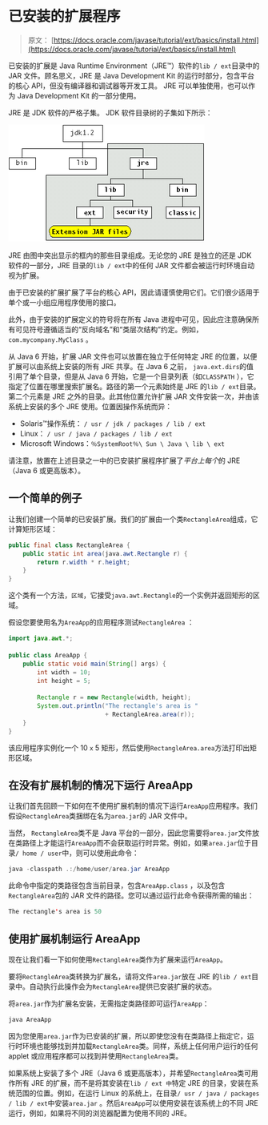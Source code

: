 # 已安装的扩展程序

> 原文： [https://docs.oracle.com/javase/tutorial/ext/basics/install.html](https://docs.oracle.com/javase/tutorial/ext/basics/install.html)

已安装的扩展是 Java Runtime Environment（JRE™）软件的`lib / ext`目录中的 JAR 文件。顾名思义，JRE 是 Java Development Kit 的运行时部分，包含平台的核心 API，但没有编译器和调试器等开发工具。 JRE 可以单独使用，也可以作为 Java Development Kit 的一部分使用。

JRE 是 JDK 软件的严格子集。 JDK 软件目录树的子集如下所示：

![JDK software directory tree](img/9372ae044b5781bd22e4d422b9847c65.jpg)

JRE 由图中突出显示的框内的那些目录组成。无论您的 JRE 是独立的还是 JDK 软件的一部分，JRE 目录的`lib / ext`中的任何 JAR 文件都会被运行时环境自动视为扩展。

由于已安装的扩展扩展了平台的核心 API，因此请谨慎使用它们。它们很少适用于单个或一小组应用程序使用的接口。

此外，由于安装的扩展定义的符号将在所有 Java 进程中可见，因此应注意确保所有可见符号遵循适当的“反向域名”和“类层次结构”约定。例如， `com.mycompany.MyClass` 。

从 Java 6 开始，扩展 JAR 文件也可以放置在独立于任何特定 JRE 的位置，以便扩展可以由系统上安装的所有 JRE 共享。在 Java 6 之前， `java.ext.dirs`的值引用了单个目录，但是从 Java 6 开始，它是一个目录列表（如`CLASSPATH` ），它指定了位置在哪里搜索扩展名。路径的第一个元素始终是 JRE 的`lib / ext`目录。第二个元素是 JRE 之外的目录。此其他位置允许扩展 JAR 文件安装一次，并由该系统上安装的多个 JRE 使用。位置因操作系统而异：

*   Solaris™操作系统： `/ usr / jdk / packages / lib / ext`
*   Linux： `/ usr / java / packages / lib / ext`
*   Microsoft Windows：`％SystemRoot％\ Sun \ Java \ lib \ ext`

请注意，放置在上述目录之一中的已安装扩展程序扩展了*平台上每个*的 JRE（Java 6 或更高版本）。

## 一个简单的例子

让我们创建一个简单的已安装扩展。我们的扩展由一个类`RectangleArea`组成，它计算矩形区域：

```java
public final class RectangleArea {
    public static int area(java.awt.Rectangle r) {
        return r.width * r.height;
    }
}

```

这个类有一个方法，`区域`，它接受`java.awt.Rectangle`的一个实例并返回矩形的区域。

假设您要使用名为`AreaApp`的应用程序测试`RectangleArea` ：

```java
import java.awt.*;

public class AreaApp {
    public static void main(String[] args) {
        int width = 10;
        int height = 5;

        Rectangle r = new Rectangle(width, height);
        System.out.println("The rectangle's area is " 
                           + RectangleArea.area(r));
    }
}

```

该应用程序实例化一个 10 `x` 5 矩形，然后使用`RectangleArea.area`方法打印出矩形区域。

## 在没有扩展机制的情况下运行 AreaApp

让我们首先回顾一下如何在不使用扩展机制的情况下运行`AreaApp`应用程序。我们假设`RectangleArea`类捆绑在名为`area.jar`的 JAR 文件中。

当然， `RectangleArea`类不是 Java 平台的一部分，因此您需要将`area.jar`文件放在类路径上才能运行`AreaApp`而不会获取运行时异常。例如，如果`area.jar`位于目录`/ home / user`中，则可以使用此命令：

```java
java -classpath .:/home/user/area.jar AreaApp 

```

此命令中指定的类路径包含当前目录，包含`AreaApp.class` ，以及包含`RectangleArea`包的 JAR 文件的路径。您可以通过运行此命令获得所需的输出：

```java
The rectangle's area is 50

```

## 使用扩展机制运行 AreaApp

现在让我们看一下如何使用`RectangleArea`类作为扩展来运行`AreaApp`。

要将`RectangleArea`类转换为扩展名，请将文件`area.jar`放在 JRE 的`lib / ext`目录中。自动执行此操作会为`RectangleArea`提供已安装扩展的状态。

将`area.jar`作为扩展名安装，无需指定类路径即可运行`AreaApp`：

```java
java AreaApp 

```

因为您使用`area.jar`作为已安装的扩展，所以即使您没有在类路径上指定它，运行时环境也能够找到并加载`RectangleArea`类。同样，系统上任何用户运行的任何 applet 或应用程序都可以找到并使用`RectangleArea`类。

如果系统上安装了多个 JRE（Java 6 或更高版本），并希望`RectangleArea`类可用作所有 JRE 的扩展，而不是将其安装在`lib / ext 中`特定 JRE 的目录，安装在系统范围的位置。例如，在运行 Linux 的系统上，在目录`/ usr / java / packages / lib / ext`中安装`area.jar` 。然后`AreaApp`可以使用安装在该系统上的不同 JRE 运行，例如，如果将不同的浏览器配置为使用不同的 JRE。